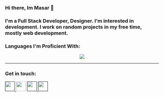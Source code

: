 ### Hi there, Im Masar 👋

### I'm a Full Stack Developer, Designer. I'm interested in development. I work on random projects in my free time, mostly web development.


### Languages I'm Proficient With:
<p align="center">
  <a href="https://skillicons.dev">
    <img src="https://skillicons.dev/icons?i=css,bots,firebase,html,js,mongodb,nextjs,nodejs,react,tailwind,ts" />
  </a>
</p>

---

### Get in touch:
<a href="">
  <img height="32" width="32" src="https://cdn.jsdelivr.net/npm/simple-icons@v6/icons/discord.svg" />
</a>
<a>
  <img height="32" width="32" src="https://cdn.jsdelivr.net/npm/simple-icons@v6/icons/twitter.svg" />
</a>
<a href="">
  <img height="32" width="32" src="https://cdn.jsdelivr.net/npm/simple-icons@v6/icons/instagram.svg" />
</a>

<a href="">
  <img height="32" width="32" src="https://cdn.jsdelivr.net/npm/simple-icons@v6/icons/linkedin.svg" />
</a>
